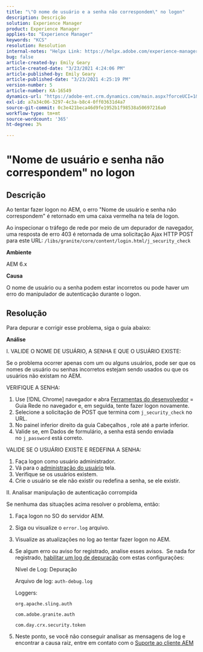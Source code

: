 ```yaml
---
title: "\"O nome de usuário e a senha não correspondem\" no logon"
description: Descrição
solution: Experience Manager
product: Experience Manager
applies-to: "Experience Manager"
keywords: "KCS"
resolution: Resolution
internal-notes: "Helpx Link: https://helpx.adobe.com/experience-manager/kb/user-name-and-password-do-not-match-on-login.html"
bug: false
article-created-by: Emily Geary
article-created-date: "3/23/2021 4:24:06 PM"
article-published-by: Emily Geary
article-published-date: "3/23/2021 4:25:19 PM"
version-number: 5
article-number: KA-16549
dynamics-url: "https://adobe-ent.crm.dynamics.com/main.aspx?forceUCI=1&pagetype=entityrecord&etn=knowledgearticle&id=4d06f62c-f48b-eb11-a812-000d3a58b8a9"
exl-id: a7a34c06-3297-4c3a-b8c4-0ff03631d4a7
source-git-commit: 0c3e421beca46d9fe1952b1f98538a50697216a0
workflow-type: tm+mt
source-wordcount: '365'
ht-degree: 3%

---
```


# &quot;Nome de usuário e senha não correspondem&quot; no logon

## Descrição


Ao tentar fazer logon no AEM, o erro &quot;Nome de usuário e senha não correspondem&quot; é retornado em uma caixa vermelha na tela de logon.

Ao inspecionar o tráfego de rede por meio de um depurador de navegador, uma resposta de erro 403 é retornada de uma solicitação Ajax HTTP POST para este URL:
`/libs/granite/core/content/login.html/j_security_check`

<b>Ambiente</b>

AEM 6.x

<b>Causa</b>

O nome de usuário ou a senha podem estar incorretos ou pode haver um erro do manipulador de autenticação durante o logon.


## Resolução


Para depurar e corrigir esse problema, siga o guia abaixo:

<b>Análise</b>

I. VALIDE O NOME DE USUÁRIO, A SENHA E QUE O USUÁRIO EXISTE:

Se o problema ocorrer apenas com um ou alguns usuários, pode ser que os nomes de usuário ou senhas incorretos estejam sendo usados ou que os usuários não existam no AEM.

VERIFIQUE A SENHA:

1. Use [!DNL Chrome] navegador e abra [Ferramentas do desenvolvedor](https://developer.chrome.com/devtools) = Guia Rede no navegador e, em seguida, tente fazer logon novamente.
2. Selecione a solicitação de POST que termina com `j_security_check` no URL.
3. No painel inferior direito da guia Cabeçalhos , role até a parte inferior.
4. Valide se, em Dados de formulário, a senha está sendo enviada no `j_password` está correto.


VALIDE SE O USUÁRIO EXISTE E REDEFINA A SENHA:

1. Faça logon como usuário administrador.
2. Vá para o [administração do usuário](https://docs.adobe.com/content/help/en/experience-manager-65/administering/home.html?topic=/experience-manager/6-5/sites/administering/morehelp/security.ug.js) tela.
3. Verifique se os usuários existem.
4. Crie o usuário se ele não existir ou redefina a senha, se ele existir.


II. Analisar manipulação de autenticação corrompida

Se nenhuma das situações acima resolver o problema, então:

1. Faça logon no SO do servidor AEM.
2. Siga ou visualize o `error.log` arquivo.
3. Visualize as atualizações no log ao tentar fazer logon no AEM.
4. Se algum erro ou aviso for registrado, analise esses avisos.  Se nada for registrado, [habilitar um log de depuração](https://docs.adobe.com/content/help/en/experience-manager-65/deploying/configuring/configure-logging.html) com estas configurações:

   Nível de Log: Depuração

   Arquivo de log: `auth-debug.log`

   Loggers:

   `org.apache.sling.auth`


   `com.adobe.granite.auth`


   `com.day.crx.security.token`
5. Neste ponto, se você não conseguir analisar as mensagens de log e encontrar a causa raiz, entre em contato com o [Suporte ao cliente AEM](https://experienceleague.adobe.com/?support-solution=Experience+Manager&amp;lang=pt-BR#support)
